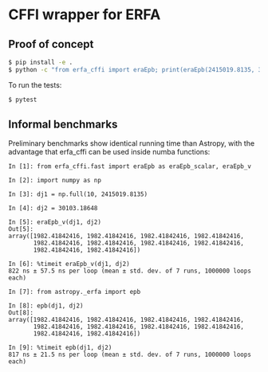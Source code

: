 # CFFI wrapper for ERFA

## Proof of concept

```bash
$ pip install -e .
$ python -c "from erfa_cffi import eraEpb; print(eraEpb(2415019.8135, 30103.18648))"
```

To run the tests:

```bash
$ pytest
```

## Informal benchmarks

Preliminary benchmarks show identical running time than Astropy,
with the advantage that erfa_cffi can be used inside numba functions:

```
In [1]: from erfa_cffi.fast import eraEpb as eraEpb_scalar, eraEpb_v

In [2]: import numpy as np

In [3]: dj1 = np.full(10, 2415019.8135)

In [4]: dj2 = 30103.18648

In [5]: eraEpb_v(dj1, dj2)
Out[5]: 
array([1982.41842416, 1982.41842416, 1982.41842416, 1982.41842416,
       1982.41842416, 1982.41842416, 1982.41842416, 1982.41842416,
       1982.41842416, 1982.41842416])

In [6]: %timeit eraEpb_v(dj1, dj2)
822 ns ± 57.5 ns per loop (mean ± std. dev. of 7 runs, 1000000 loops each)

In [7]: from astropy._erfa import epb

In [8]: epb(dj1, dj2)
Out[8]: 
array([1982.41842416, 1982.41842416, 1982.41842416, 1982.41842416,
       1982.41842416, 1982.41842416, 1982.41842416, 1982.41842416,
       1982.41842416, 1982.41842416])

In [9]: %timeit epb(dj1, dj2)
817 ns ± 21.5 ns per loop (mean ± std. dev. of 7 runs, 1000000 loops each)

```
